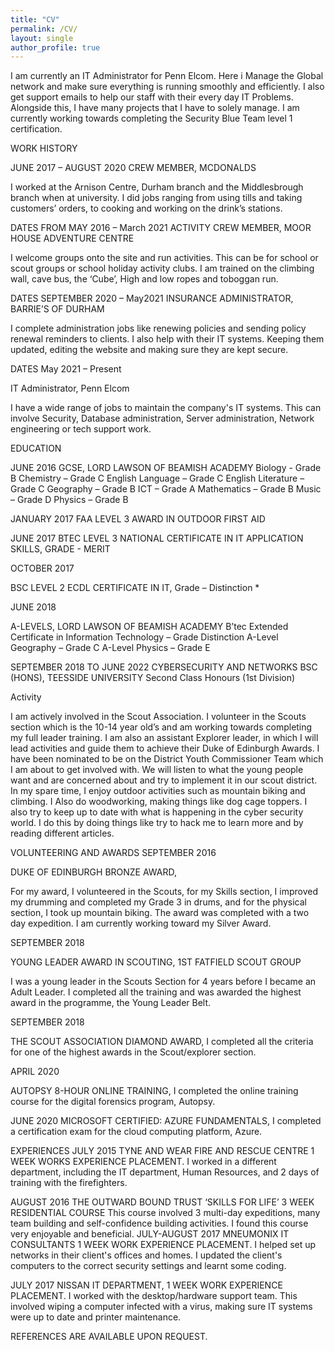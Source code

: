 ```yaml
---
title: "CV"
permalink: /CV/
layout: single
author_profile: true
---
```

I am currently an IT Administrator for Penn Elcom. Here i Manage the Global network and make sure everything is running smoothly and efficiently. I also get support emails to help our staff with their every day IT Problems. Alongside this, I have many projects that I have to solely manage. I am currently working towards completing the Security Blue Team level 1 certification.

WORK HISTORY

JUNE 2017 – AUGUST 2020 CREW MEMBER, MCDONALDS

I worked at the Arnison Centre, Durham branch and the Middlesbrough branch when at university. I did jobs ranging from using tills and taking customers’ orders, to cooking and working on the drink’s stations.

DATES FROM MAY 2016 – March 2021
ACTIVITY CREW MEMBER, MOOR HOUSE ADVENTURE CENTRE

I welcome groups onto the site and run activities. This can be for school or scout groups or school holiday activity clubs. I am trained on the climbing wall, cave bus, the ‘Cube’, High and low ropes and toboggan run.

DATES SEPTEMBER 2020 – May2021 INSURANCE ADMINISTRATOR, BARRIE’S OF DURHAM

I complete administration jobs like renewing policies and sending policy renewal reminders to clients. I also help with their IT systems. Keeping them updated, editing the website and making sure they are kept secure.

DATES May 2021 – Present

IT Administrator, Penn Elcom

I have a wide range of jobs to maintain the company's IT systems. This can involve Security, Database administration, Server administration, Network engineering or tech support work.

EDUCATION

JUNE 2016 GCSE, LORD LAWSON OF BEAMISH ACADEMY Biology - Grade B Chemistry – Grade C English Language – Grade C English Literature – Grade C Geography – Grade B ICT – Grade A Mathematics – Grade B Music – Grade D Physics – Grade B

JANUARY 2017 FAA LEVEL 3 AWARD IN OUTDOOR FIRST AID

JUNE 2017 BTEC LEVEL 3 NATIONAL CERTIFICATE IN IT APPLICATION SKILLS, GRADE - MERIT

OCTOBER 2017

BSC LEVEL 2 ECDL CERTIFICATE IN IT, Grade – Distinction *

JUNE 2018

A-LEVELS, LORD LAWSON OF BEAMISH ACADEMY B’tec Extended Certificate in Information Technology – Grade Distinction A-Level Geography – Grade C A-Level Physics – Grade E

SEPTEMBER 2018 TO JUNE 2022 CYBERSECURITY AND NETWORKS BSC (HONS), TEESSIDE UNIVERSITY Second Class Honours (1st Division)

Activity

I am actively involved in the Scout Association. I volunteer in the Scouts section which is the 10-14 year old’s and am working towards completing my full leader training. I am also an assistant Explorer leader, in which I will lead activities and guide them to achieve their Duke of Edinburgh Awards. I have been nominated to be on the District Youth Commissioner Team which I am about to get involved with. We will listen to what the young people want and are concerned about and try to implement it in our scout district. In my spare time, I enjoy outdoor activities such as mountain biking and climbing. I Also do woodworking, making things like dog cage toppers. I also try to keep up to date with what is happening in the cyber security world. I do this by doing things like try to hack me to learn more and by reading different articles.

VOLUNTEERING AND AWARDS SEPTEMBER 2016

DUKE OF EDINBURGH BRONZE AWARD,

For my award, I volunteered in the Scouts, for my Skills section, I improved my drumming and completed my Grade 3 in drums, and for the physical section, I took up mountain biking. The award was completed with a two day expedition. I am currently working toward my Silver Award.

SEPTEMBER 2018

YOUNG LEADER AWARD IN SCOUTING, 1ST FATFIELD SCOUT GROUP

I was a young leader in the Scouts Section for 4 years before I became an Adult Leader. I completed all the training and was awarded the highest award in the programme, the Young Leader Belt.

SEPTEMBER 2018

THE SCOUT ASSOCIATION DIAMOND AWARD,
I completed all the criteria for one of the highest awards in the Scout/explorer section.

APRIL 2020

AUTOPSY 8-HOUR ONLINE TRAINING, I completed the online training course for the digital forensics program, Autopsy.

JUNE 2020 MICROSOFT CERTIFIED: AZURE FUNDAMENTALS, I completed a certification exam for the cloud computing platform, Azure.

EXPERIENCES JULY 2015
TYNE AND WEAR FIRE AND RESCUE CENTRE
1 WEEK WORKS EXPERIENCE PLACEMENT.
I worked in a different department, including the IT department, Human Resources, and 2 days of training with the firefighters.

AUGUST 2016
THE OUTWARD BOUND TRUST ‘SKILLS FOR LIFE’ 3 WEEK RESIDENTIAL COURSE
This course involved 3 multi-day expeditions, many team building and self-confidence building activities. I found this course very enjoyable and beneficial.
JULY-AUGUST 2017
MNEUMONIX IT CONSULTANTS 1 WEEK WORK EXPERIENCE PLACEMENT. I helped set up networks in their client's offices and homes. I updated the client's computers to the correct security settings and learnt some coding.

JULY 2017
NISSAN IT DEPARTMENT,
1 WEEK WORK EXPERIENCE PLACEMENT.
I worked with the desktop/hardware support team. This involved wiping a computer infected with a virus, making sure IT systems were up to date and printer maintenance.

REFERENCES ARE AVAILABLE UPON REQUEST.
